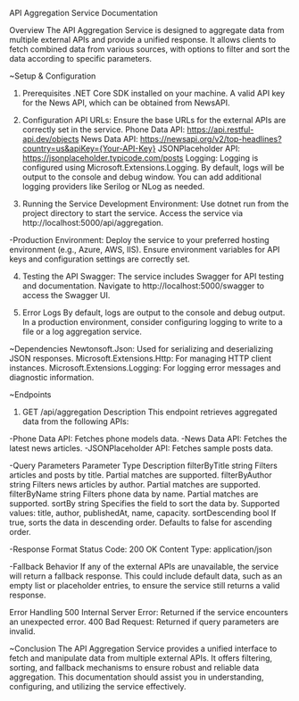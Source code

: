 API Aggregation Service Documentation

Overview
The API Aggregation Service is designed to aggregate data from multiple external APIs and provide a unified response. It allows clients to fetch combined data from various sources, with options to filter and sort the data according to specific parameters.

~Setup & Configuration

1. Prerequisites
 .NET Core SDK installed on your machine.
 A valid API key for the News API, which can be obtained from NewsAPI.

2. Configuration
 API URLs: Ensure the base URLs for the external APIs are correctly set in the service.
 Phone Data API: https://api.restful-api.dev/objects
 News Data API: https://newsapi.org/v2/top-headlines?country=us&apiKey={Your-API-Key}
 JSONPlaceholder API: https://jsonplaceholder.typicode.com/posts
 Logging: Logging is configured using Microsoft.Extensions.Logging. By default, logs will be output to the console and debug window. You can add additional logging providers like Serilog or NLog as needed.

3. Running the Service
 Development Environment:
 Use dotnet run from the project directory to start the service.
 Access the service via http://localhost:5000/api/aggregation.

-Production Environment:
 Deploy the service to your preferred hosting environment (e.g., Azure, AWS, IIS).
 Ensure environment variables for API keys and configuration settings are correctly set.

4. Testing the API
 Swagger: The service includes Swagger for API testing and documentation.
 Navigate to http://localhost:5000/swagger to access the Swagger UI.

5. Error Logs
 By default, logs are output to the console and debug output. In a production environment, consider configuring logging to write to a file or a log aggregation service.

~Dependencies
 Newtonsoft.Json: Used for serializing and deserializing JSON responses.
 Microsoft.Extensions.Http: For managing HTTP client instances.
 Microsoft.Extensions.Logging: For logging error messages and diagnostic information.

~Endpoints
1. GET /api/aggregation
Description
This endpoint retrieves aggregated data from the following APIs:

-Phone Data API: Fetches phone models data.
-News Data API: Fetches the latest news articles.
-JSONPlaceholder API: Fetches sample posts data.

-Query Parameters
Parameter	     Type	   Description
filterByTitle	 string	Filters articles and posts by title. Partial matches are supported.
filterByAuthor	string	Filters news articles by author. Partial matches are supported.
filterByName	  string	Filters phone data by name. Partial matches are supported.
sortBy		       string	Specifies the field to sort the data by. Supported values: title, author, publishedAt, name, capacity.
sortDescending	 bool	 If true, sorts the data in descending order. Defaults to false for ascending order.

-Response Format
Status Code: 200 OK
Content Type: application/json

-Fallback Behavior
If any of the external APIs are unavailable, the service will return a fallback response. This could include default data, such as an empty list or placeholder entries, to ensure the service still returns a valid response.

Error Handling
500 Internal Server Error: Returned if the service encounters an unexpected error.
400 Bad Request: Returned if query parameters are invalid.


~Conclusion
The API Aggregation Service provides a unified interface to fetch and manipulate data from multiple external APIs. It offers filtering, sorting, and fallback mechanisms to ensure robust and reliable data aggregation. This documentation should assist you in understanding, configuring, and utilizing the service effectively.


